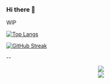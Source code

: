 ### Hi there 👋
WIP


[![Top Langs](https://github-readme-stats-seven-zeta-75.vercel.app/api/top-langs/?username=Gameoholic&theme=dark&show_icons=true&count_private=true)](https://github.com/anuraghazra/github-readme-stats)


[![GitHub Streak](https://streak-stats.demolab.com/?user=DenverCoder1)](https://git.io/streak-stats)


--



  <div align="center">
    <picture>
      <source
        srcset="https://github-readme-stats.vercel.app/api?username=SuperNeon4ik&show_icons=true&theme=dark"
        media="(prefers-color-scheme: dark)"
      />
      <source
        srcset="https://github-readme-stats.vercel.app/api?username=SuperNeon4ik&show_icons=true"
        media="(prefers-color-scheme: light), (prefers-color-scheme: no-preference)"
      />
      <img src="https://github-readme-stats.vercel.app/api?username=SuperNeon4ik&show_icons=true" />
    </picture>
    <br />
    <picture>
      <source
        srcset="https://github-readme-stats.vercel.app/api/top-langs/?username=SuperNeon4ik&size_weight=0.5&count_weight=0.5&theme=dark"
        media="(prefers-color-scheme: dark)"
      />
      <source
        srcset="https://github-readme-stats.vercel.app/api/top-langs/?username=SuperNeon4ik&size_weight=0.5&count_weight=0.5"
        media="(prefers-color-scheme: light), (prefers-color-scheme: no-preference)"
      />
      <img src="https://github-readme-stats.vercel.app/api/top-langs/?username=SuperNeon4ik&size_weight=0.5&count_weight=0.5" />
    </picture>
  </div>
</details>
